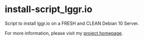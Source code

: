 # install-script_lggr.io
Script to install lggr.io on a FRESH and CLEAN Debian 10 Server.

For more information, please visit my [project homepage](https://www.bachmann-lan.de/zentraler-logserver-mit-syslog-ng-mariadb-und-lggr-io-webinterface/).